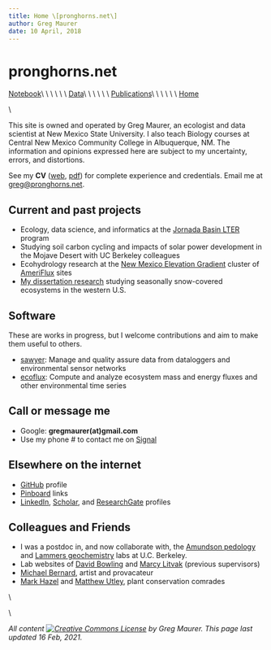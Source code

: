 ```yaml
---
title: Home \[pronghorns.net\]
author: Greg Maurer
date: 10 April, 2018
---
```


pronghorns.net
==============

<div id="banner"></div>

[Notebook](https://earthscinotebook.readthedocs.io/en/latest/)\ \ \ \ \ \ 
[Data](https://greg.pronghorns.net/data.html)\ \ \ \ \ \ 
[Publications](https://greg.pronghorns.net/publications.html)\ \ \ \ \ \ 
[Home](https://greg.pronghorns.net/index.html)

\

This site is owned and operated by Greg Maurer, an ecologist and data scientist at New Mexico State University. I also teach Biology courses at Central New Mexico Community College in Albuquerque, NM. The information and opinions expressed here are subject to my uncertainty, errors, and distortions. 

See my __CV__ ([web](https://greg.pronghorns.net/cv_gmaurer.html), [pdf](https://greg.pronghorns.net/publicfiles/cv_gmaurer.pdf)) for complete experience and credentials. Email me at <greg@pronghorns.net>.

## Current and past projects

- Ecology, data science, and informatics at the [Jornada Basin LTER](https://lter.jornada.nmsu.edu) program
- Studying soil carbon cycling and impacts of solar power development in the Mojave Desert with UC Berkeley colleagues
- Ecohydrology research at the [New Mexico Elevation Gradient](http://www.litvaklab.org/new-mexico-elevation-gradient.html) cluster of [AmeriFlux](https://ameriflux.lbl.gov/) sites
- [My dissertation research](http://content.lib.utah.edu/cdm/singleitem/collection/etd3/id/2901/rec/32) studying seasonally snow-covered ecosystems in the western U.S.

## Software

These are works in progress, but I welcome contributions and aim to make them useful to others.

* [sawyer](https://github.com/gremau/sawyer): Manage and quality assure data from dataloggers and environmental sensor networks
* [ecoflux](https://github.com/gremau/ecoflux): Compute and analyze ecosystem mass and energy fluxes and other environmental time series

## Call or message me

- Google: __gregmaurer(at)gmail.com__
- Use my phone # to contact me on [Signal](https://signal.org)

## Elsewhere on the internet

- [GitHub](https://github.com/gremau) profile
- [Pinboard](https://pinboard.in/u:gremau) links
- [LinkedIn](https://www.linkedin.com/in/gregory-maurer-4b4888139), [Scholar](https://scholar.google.com/citations?hl=en&user=LHhmOQwAAAAJ), and [ResearchGate](https://www.researchgate.net/profile/Gregory_Maurer2) profiles

## Colleagues and Friends

- I was a postdoc in, and now collaborate with, the [Amundson pedology](https://earthy5.wixsite.com/amundson) and [Lammers geochemistry](https://nature.berkeley.edu/~lnlammers/) labs at U.C. Berkeley.
- Lab websites of [David Bowling](https://bioweb.biology.utah.edu/bowling/) and [Marcy Litvak](http://www.litvaklab.org/) (previous supervisors)
-  [Michael Bernard](http://michaelbernardart.com/), artist and provacateur
-  [Mark Hazel](https://imexcursions.wordpress.com/) and [Matthew Utley](http://botanicalenrichment.blogspot.com/), plant conservation comrades

\ 

\ 

*All content [![Creative Commons License](https://i.creativecommons.org/l/by/4.0/80x15.png)](http://creativecommons.org/licenses/by/4.0/) by Greg Maurer. This page last updated 16 Feb, 2021.*
